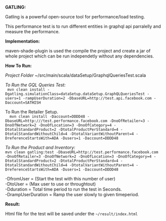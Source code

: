 
**GATLING:**

Gatling is a powerful open-source tool for performance/load testing.

This performance test is to run different entities in graphql api parralelly and measure the performance.

**Implementation:**

maven-shade-plugin is used the compile the project and create a jar of whole project which can be run independetly without any dependencies.

**How To Run:**

*Project Folder*
~/src/main/scala/dataSetup/GraphqlQueriesTest.scala


*To Run the GQL Queries Test:*\
 `  mvn clean install -Dgatling.simulationClass=dataSetup.dataSetup.GraphQLQueriesTest -users=1 -rampUserDuration=2 -DbaseURL=http://test.api.facebook.com -Daccount=SATHISH
 `

 To Run the Retailer Setup.\
 `   mvn clean install -Daccount=DDDD48 -DbaseURL=http:///test.performance.facebook.com -DnoOfRetailer=3 -DnoOfNetwork=2 -DnoOfLocation=3 -DnoOfCategory=4 -DtotalStandardProduct=2 -DtotalProductPerStandard=4 -DtotalStandardWithoutChild=4 -DtotalVariantWithoutParent=4 -DreferenceStartsWith=ADA -Dusers=1 -Daccount=DDDD48
  `
  
*To Run the Product and Inventory:*\
` mvn clean gatling:test -DbaseURL=http://test.performance.facebook.com -DnoOfRetailer=3 -DnoOfNetwork=2 -DnoOfLocation=3 -DnoOfCategory=4 -DtotalStandardProduct=2 -DtotalProductPerStandard=4 -DtotalStandardWithoutChild=4 -DtotalVariantWithoutParent=4 -DreferenceStartsWith=ADA -Dusers=1 -Daccount=DDDD48
`

-DfromUser = (Start the test with this number of user)\
-DtoUser = (Max user to use or throughtout)\
-Dduration = Total time period  to run the test in Seconds.\
-DrampUserDuration = Ramp the user slowly to given timeperiod\.

**Result:**

Html file for the test will be saved under the ```~/result/index.html```
